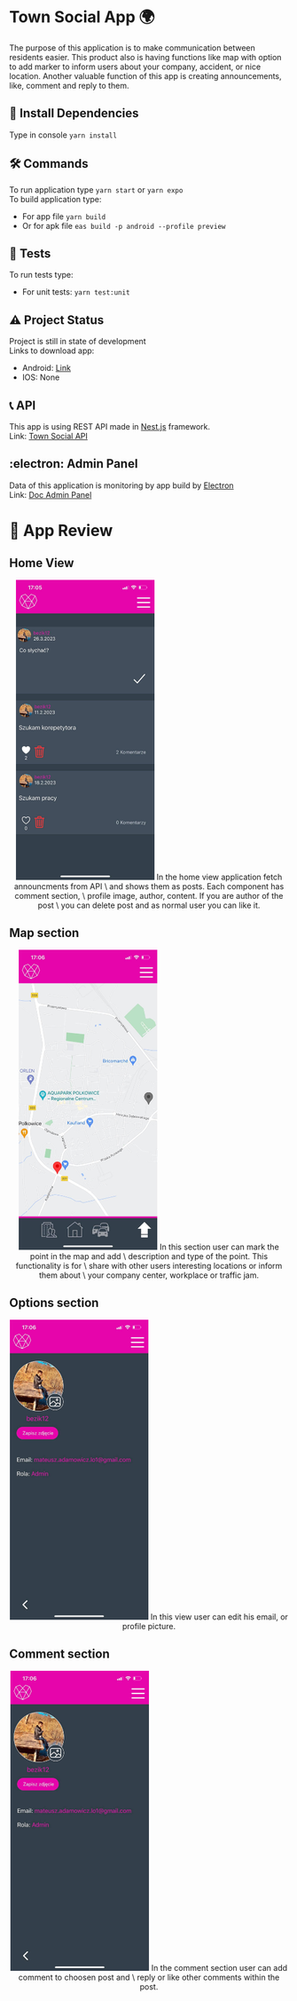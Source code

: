 # Town Social App :earth_africa:
The purpose of this application is to make communication between residents easier. This product also is having functions like map with option to add marker to inform users about your company, accident, or nice location. Another valuable function of this app is creating announcements, like, comment and reply to them.

## :dart: Install Dependencies
Type in console `yarn install`

## :hammer_and_wrench: Commands
To run application type `yarn start` or `yarn expo` \
To build application type:  
* For app file `yarn build`
* Or for apk file `eas build -p android --profile preview`

## :test_tube: Tests
To run tests type:
* For unit tests: `yarn test:unit`

## :warning: Project Status
Project is still in state of development \
Links to download app: 
* Android: [Link](https://expo.dev/artifacts/eas/e4wem5tjFxLkjZgowDTLPb.apk)
* IOS: None

## 	:telephone_receiver: API
This app is using REST API made in [Nest.js](https://github.com/nestjs/nest) framework. \
Link: [Town Social API](https://github.com/Bezik1/doc-api/) 

## 	:electron: Admin Panel
Data of this application is monitoring by app build by 
[Electron](https://github.com/electron/electron/) \
Link: [Doc Admin Panel](https://github.com/Bezik1/doc-admin-panel/)

# :iphone: App Review

## Home View
<p align="center">
<img src="/assets/README/home.jpg" width="250" alt="App Home View" />
In the home view application fetch announcments from API \
and shows them as posts. Each component has comment section, \
profile image, author, content. If you are author of the post \
you can delete post and as normal user you can like it.
</p>

## Map section
<p align="center">
<img src="/assets/README/map.jpg" width="250" alt="App Map View" />
In this section user can mark the point in the map and add \
description and type of the point. This functionality is for \
share with other users interesting locations or inform them about \
your company center, workplace or traffic jam.
</p>

## Options section
<p align="center">
<img src="/assets/README/options.jpg" width="250" alt="App Options View" />
In this view user can edit his email, or profile picture.
</p>

## Comment section
<p align="center">
<img src="/assets/README/options.jpg" width="250" alt="App Options View" />
In the comment section user can add comment to choosen post and \
reply or like other comments within the post.
</p>